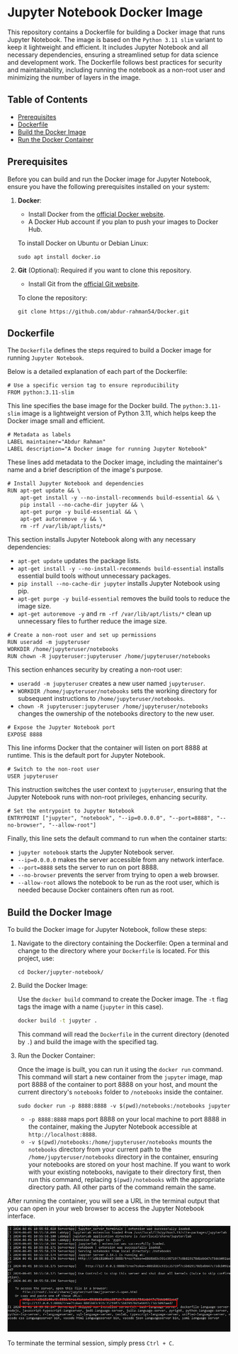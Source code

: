 # Jupyter Notebook Docker Image

This repository contains a Dockerfile for building a Docker image that runs Jupyter Notebook. The image is based on the `Python 3.11 slim` variant to keep it lightweight and efficient. It includes Jupyter Notebook and all necessary dependencies, ensuring a streamlined setup for data science and development work. The Dockerfile follows best practices for security and maintainability, including running the notebook as a non-root user and minimizing the number of layers in the image.

## Table of Contents

- [Prerequisites](#prerequisites)
- [Dockerfile](#dockerfile)
- [Build the Docker Image](#build-the-docker-image)
- [Run the Docker Container](#run-the-docker-container)


## Prerequisites

Before you can build and run the Docker image for Jupyter Notebook, ensure you have the following prerequisites installed on your system:
1. __Docker__:
	- Install Docker from the [official Docker website](https://www.docker.com/products/docker-desktop).
	- A Docker Hub account if you plan to push your images to Docker Hub.

	To install Docker on Ubuntu or Debian Linux:
	```
	sudo apt install docker.io
	```
2. __Git__  (Optional): Required if you want to clone this repository.
	- Install Git from the [official Git website](https://git-scm.com/book/en/v2/Getting-Started-Installing-Git).
	
	To clone the repository:
	```
	git clone https://github.com/abdur-rahman54/Docker.git
	```

## Dockerfile

The `Dockerfile` defines the steps required to build a Docker image for running `Jupyter Notebook`. 

Below is a detailed explanation of each part of the Dockerfile:

```
# Use a specific version tag to ensure reproducibility
FROM python:3.11-slim
```
This line specifies the base image for the Docker build. The `python:3.11-slim` image is a lightweight version of Python 3.11, which helps keep the Docker image small and efficient.


```
# Metadata as labels
LABEL maintainer="Abdur Rahman"
LABEL description="A Docker image for running Jupyter Notebook"
```
These lines add metadata to the Docker image, including the maintainer's name and a brief description of the image's purpose.

```
# Install Jupyter Notebook and dependencies
RUN apt-get update && \
    apt-get install -y --no-install-recommends build-essential && \
    pip install --no-cache-dir jupyter && \
    apt-get purge -y build-essential && \
    apt-get autoremove -y && \
    rm -rf /var/lib/apt/lists/*
```

This section installs Jupyter Notebook along with any necessary dependencies:

- `apt-get update` updates the package lists.
- `apt-get install -y --no-install-recommends build-essential` installs essential build tools without unnecessary packages.
- `pip install --no-cache-dir jupyter` installs Jupyter Notebook using pip.
- `apt-get purge -y build-essential` removes the build tools to reduce the image size.
- `apt-get autoremove -y` and `rm -rf /var/lib/apt/lists/*` clean up unnecessary files to further reduce the image size.



```	
# Create a non-root user and set up permissions
RUN useradd -m jupyteruser
WORKDIR /home/jupyteruser/notebooks
RUN chown -R jupyteruser:jupyteruser /home/jupyteruser/notebooks
```

This section enhances security by creating a non-root user:
	
- `useradd -m jupyteruser` creates a new user named `jupyteruser`.
- `WORKDIR /home/jupyteruser/notebooks` sets the working directory for subsequent instructions to `/home/jupyteruser/notebooks`.
- `chown -R jupyteruser:jupyteruser /home/jupyteruser/notebooks` changes the ownership of the notebooks directory to the new user.

	
```
# Expose the Jupyter Notebook port
EXPOSE 8888
```
This line informs Docker that the container will listen on port 8888 at runtime. This is the default port for Jupyter Notebook.

```
# Switch to the non-root user
USER jupyteruser
```

This instruction switches the user context to `jupyteruser`, ensuring that the Jupyter Notebook runs with non-root privileges, enhancing security.

```
# Set the entrypoint to Jupyter Notebook
ENTRYPOINT ["jupyter", "notebook", "--ip=0.0.0.0", "--port=8888", "--no-browser", "--allow-root"]
```

Finally, this line sets the default command to run when the container starts:

- `jupyter notebook` starts the Jupyter Notebook server.
- `--ip=0.0.0.0` makes the server accessible from any network interface.
- `--port=8888` sets the server to run on port 8888.
- `--no-browser` prevents the server from trying to open a web browser.
- `--allow-root` allows the notebook to be run as the root user, which is needed because Docker containers often run as root.

## Build the Docker Image

To build the Docker image for Jupyter Notebook, follow these steps:

1. Navigate to the directory containing the Dockerfile:
Open a terminal and change to the directory where your `Dockerfile` is located.
For this project, use:

	```
	cd Docker/jupyter-notebook/
	```
2. Build the Docker Image:

	Use the `docker build` command to create the Docker image. The `-t` flag tags the image with a name (`jupyter` in this case).
	
	```sh
	docker build -t jupyter .
	```
	This command will read the `Dockerfile` in the current directory (denoted by `.`) and build the image with the specified tag.

3. Run the Docker Container:
	
	Once the image is built, you can run it using the `docker run` command. This command will start a new container from the `jupyter` image, map port 8888 of the container to port 8888 on your host, and mount the current directory's `notebooks` folder to `/notebooks` inside the container.

	```
	sudo docker run -p 8888:8888 -v $(pwd)/notebooks:/notebooks jupyter
	```

	- `-p 8888:8888` maps port 8888 on your local machine to port 8888 in the container, making the Jupyter Notebook accessible at `http://localhost:8888`.
	- `-v $(pwd)/notebooks:/home/jupyteruser/notebooks` mounts the `notebooks` directory from your current path to the `/home/jupyteruser/notebooks` directory in the container, ensuring your notebooks are stored on your host machine. If you want to work with your existing notebooks, navigate to their directory first, then run this command, replacing `$(pwd)/notebooks` with the appropriate directory path. All other parts of the command remain the same.
	
After running the container, you will see a URL in the terminal output that you can open in your web browser to access the Jupyter Notebook interface.

![jupyter trminal](https://github.com/abdur-rahman54/Docker/blob/main/images/Jupytr%20Terminal.jpg)

To terminate the terminal session, simply press `Ctrl + C`.


